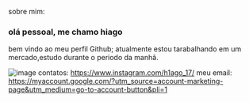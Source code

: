 sobre mim:
### olá pessoal, me chamo hiago
bem vindo ao meu perfil Github;
atualmente estou tarabalhando em um mercado,estudo durante o periodo da manhã.


![image](https://user-images.githubusercontent.com/105867520/169322728-cbd5e3b1-bc7e-4b4f-814f-09bf672c5043.png)
contatos:
https://www.instagram.com/h1ago_17/
meu email: https://myaccount.google.com/?utm_source=account-marketing-page&utm_medium=go-to-account-button&pli=1
